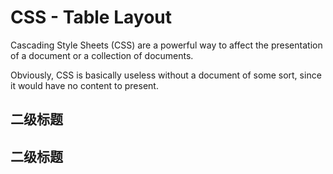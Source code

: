 # CSS - Table Layout

Cascading Style Sheets (CSS) are a powerful way to affect the presentation of a document or a collection of documents.

Obviously, CSS is basically useless without a document of some sort, since it would have no content to present.

## 二级标题

## 二级标题

